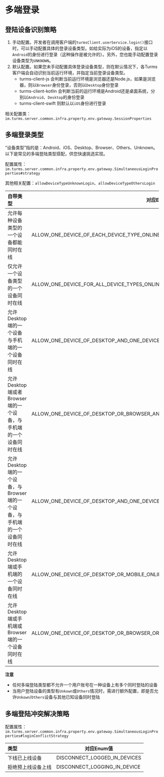 # 多端登录

## 登陆设备识别策略

1. 手动配置。开发者在调用客户端的`turmsClient.userService.login()`接口时，可以手动配置具体的登录设备类型。如给实际为iOS的设备，指定以`Android`的身份进行登录（这种操作是被允许的）。另外，您也能手动配置登录设备类型为`UNKNOWN`。
2. 默认配置。如果您未手动配置具体登录设备类型，则在默认情况下，各Turms客户端会自动识别当前运行环境，并指定当前登录设备类型。
   * turms-client-js 会判断当前运行环境是浏览器还是Node.js，如果是浏览器，则以`Browser`身份登录，否则以`Desktop`身份登录
   * turms-client-kotlin 会判断当前的运行环境是Android还是桌面系统，分别以`Android`、`Desktop`的身份登录
   * turms-client-swift 则默认以`iOS`身份进行登录

相关配置类：`im.turms.server.common.infra.property.env.gateway.SessionProperties`

## 多端登录类型

“设备类型”指的是：Android、iOS、Desktop、Browser、Others、Unknown。
以下是常见的多端登陆类型搭配，供您快速挑选实现。

配置属性：`im.turms.server.common.infra.property.env.gateway.SimultaneousLoginProperties#strategy`

其他相关配置：`allowDeviceTypeUnknownLogin`、`allowDeviceTypeOthersLogin`

| **自带类型**                                                 | 对应Enum值                                                   |
| :----------------------------------------------------------- | ------------------------------------------------------------ |
| 允许每种设备类型的一个设备都能同时在线                       | ALLOW_ONE_DEVICE_OF_EACH_DEVICE_TYPE_ONLINE                  |
| 仅允许一个设备类型的一个设备同时在线                         | ALLOW_ONE_DEVICE_FOR_ALL_DEVICE_TYPES_ONLINE                 |
| 允许Desktop端的一个设备与手机端的一个设备同时在线            | ALLOW_ONE_DEVICE_OF_DESKTOP_AND_ONE_DEVICE_OF_MOBILE_ONLINE  |
| 允许Desktop端或者Browser端的一个设备，与手机端的一个设备同时在线 | ALLOW_ONE_DEVICE_OF_DESKTOP_OR_BROWSER_AND_ONE_DEVICE_OF_MOBILE_ONLINE |
| 允许Desktop端的一个设备，与Browser端的一个设备，与手机端的一个设备同时在线 | ALLOW_ONE_DEVICE_OF_DESKTOP_AND_ONE_DEVICE_OF_BROWSER_AND_ONE_DEVICE_OF_MOBILE_ONLINE |
| 允许Desktop端或手机端的一个设备同时在线                      | ALLOW_ONE_DEVICE_OF_DESKTOP_OR_MOBILE_ONLINE                 |
| 允许Desktop端或手机端或Browser端的一个设备同时在线           | ALLOW_ONE_DEVICE_OF_DESKTOP_OR_BROWSER_OR_MOBILE_ONLINE      |

**注意**

- 任何多端登陆类型都不允许一个用户账号在一种设备上有多个同时登陆的设备
- 当用户登陆设备的类型有`Unkown`或`Others`情况时，需进行额外配置，即是否允许`Unkown`/`Others`设备与其他已知设备同时登陆

## 多端登陆冲突解决策略

配置属性：`im.turms.server.common.infra.property.env.gateway.SimultaneousLoginProperties#loginConflictStrategy`

| **类型**           | 对应Enum值                   |
| :----------------- | ---------------------------- |
| 下线已上线设备     | DISCONNECT_LOGGED_IN_DEVICES |
| 拒绝预上线设备上线 | DISCONNECT_LOGGING_IN_DEVICE |